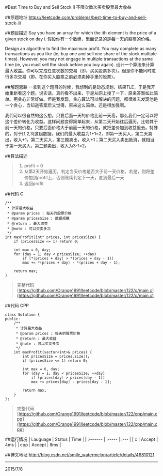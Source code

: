 #Best Time to Buy and Sell Stock II 不限次数次买卖股票最大收益

##原题地址
https://leetcode.com/problems/best-time-to-buy-and-sell-stock-ii/

##题目描述
Say you have an array for which the ith element is the price of a given stock on day i.
假设你有一个数组，里面记录的是每一天的股票的价格。

Design an algorithm to find the maximum profit. You may complete as many transactions as you like (ie, buy one and sell one share of the stock multiple times). However, you may not engage in multiple transactions at the same time (ie, you must sell the stock before you buy again).
设计一个算法来计算最大收益。你可以完成任意次数的交易（即，买买股票多次）。但是你不能同时进行多次交易（即，在你买入股票之前必须卖掉手里的股票）。

##解题思路
一拿到这个题目的时候，我想到的是动态规划，结果TLE，于是我开始重新看这个题。说实话，真的看不出来，于是从网上搜了一下，原来答案如此简单。用贪心非常好做。但是我发现，贪心算法可以解决的问题，都很难去发现他是一个贪心，当知道答案后又觉得，原来这么简单。还是得加强啊。

我们可以很自然的这么想，只要后面一天的价格比前一天高，那么我们一定可以将这个差价转化为收益。这样问题变得简单起来，从第二天开始往后遍历，比较其于前一天的价格，只要后面价格大于前面一天的价格，就把差价加到收益里去。特殊的，对于[1,2,3]这组数据，我们的最大收益为1+1=2，即第一天买入，第二天卖出，收入+1，第二天买入，第三题卖出，收入+1；第二天买入卖出抵消，就相当于第一天买入，第三题卖出，收入为3-1=2。

##算法描述
> 1. profit = 0
> 2. 从第2天开始遍历，判定当天价格是否大于前一天价格，若是，则将差价加到profit上，否则继续判定下一天，直到最后一天
> 3. 返回profit

##代码 C

```
/**
 * 计算最大收益
 * @param prices : 每天的股票价格
 * @param pricesSize : 数据规模
 * @return : 最大收益
 * @note : 可以买卖多次
 */
int maxProfit(int* prices, int pricesSize) {
    if (pricesSize <= 1) return 0;

    int max = 0, day;
    for (day = 1; day < pricesSize; ++day)
        if (*(prices + day) > *(prices + day - 1))
        max += *(prices + day) - *(prices + day - 1);

    return max;
}
```

> 完整代码[https://github.com/Orange1991/leetcode/blob/master/122/c/main.c](https://github.com/Orange1991/leetcode/blob/master/122/c/main.c)

##代码 CPP

```
class Solution {
public:
    /**
     * 计算最大收益
     * @param prices : 每天的股票价格
     * @return : 最大收益
     * @note : 可以买卖多次
     */
    int maxProfit(vector<int>& prices) {
        int pricesSize = prices.size();
        if (pricesSize <= 1) return 0;

        int max = 0, day;
        for (day = 1; day < pricesSize; ++day)
            if (prices[day] > prices[day - 1])
            max += prices[day] - prices[day - 1];

        return max;
    }
};
```

> 完整代码[https://github.com/Orange1991/leetcode/blob/master/122/cpp/main.cpp](https://github.com/Orange1991/leetcode/blob/master/122/cpp/main.cpp)

##运行情况
| Lauguage | Status | Time |
| :------- | :----- | :--- |
| c        | Accept | 4ms  |
| cpp      | Accept | 8ms  |

##博文地址
http://blog.csdn.net/smile_watermelon/article/details/46810121


---
2015/7/8
